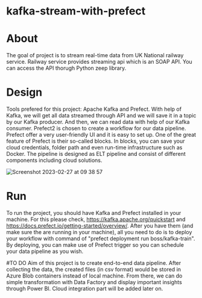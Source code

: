 # kafka-stream-with-prefect

# About
The goal of project is to stream real-time data from UK National railway service. Railway service provides streaming api which is an SOAP API. You can access the API thorugh Python zeep library. 

# Design
Tools prefered for this project: Apache Kafka and Prefect. With help of Kafka, we will get all data streamed through API and we will save it in a topic by our Kafka producer. And then, we can read data with help of our Kafka consumer. 
Prefect2 is chosen to create a workflow for our data pipeline. Prefect offer a very user-friendly UI and it is easy to set up. One of the great feature of Prefect is their so-called blocks. In blocks, you can save your cloud credentials, folder path and even run-time infrastructure such as Docker.
The pipeline is designed as ELT pipeline and consist of different components including cloud solutions.

![Screenshot 2023-02-27 at 09 38 57](https://user-images.githubusercontent.com/113132841/221514818-57aeeed2-0972-4251-95fc-312b9ba223b3.png)


# Run
To run the project, you should have Kafka and Prefect installed in your machine. For this please check, https://kafka.apache.org/quickstart and https://docs.prefect.io/getting-started/overview/. After you have them (and make sure the are running in your machine), all you need to do is to deploy your workflow with command of "prefect deployment run boss/kafka-train". By deploying, you can make use of Prefect trigger so you can schedule your data pipeline as you wish. 

#TO DO
Aim of this project is to create end-to-end data pipeline. After collecting the data, the created files (in csv format) would be stored in Azure Blob containers instead of local machine. From there, we can do simple transformation with Data Factory and display important insights through Power BI.
Cloud integration part will be added later on.
